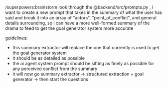 /superpowers:brainstorm look through the @backend/src/prompts.py , i want to create a new prompt that takes in the summary of what the user has said and break it into an array of 
"actors", "point_of_conflict", and general details surrounding, so i can have a more well-formed summary of the drama to feed to get the goal generator system more accurate 


guidelines:
- this summary extractor will replace the one that currently is used to get the goal generator system
- it should be as detailed as possible
- the ai agent system prompt should be sifting as finely as possible for any perceived conflict from the summary
- it will now go summary extractor -> structured extraction + goal generator -> then start the questions